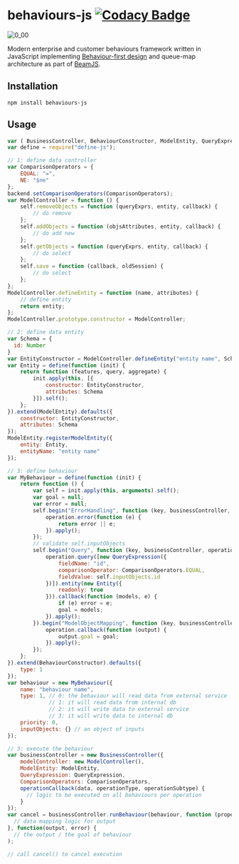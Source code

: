# behaviours-js [![Codacy Badge](https://app.codacy.com/project/badge/Grade/b4680544631e4c5fa1aed0e54f607b99)](https://www.codacy.com/gh/QuaNode/behaviours-js/dashboard?utm_source=github.com&amp;utm_medium=referral&amp;utm_content=QuaNode/behaviours-js&amp;utm_campaign=Badge_Grade)

![0_00](https://user-images.githubusercontent.com/3101473/227830594-d493d29c-c96d-4213-b5fa-b595493d2953.png)

Modern enterprise and customer behaviours framework written in JavaScript implementing [Behaviour-first design](https://github.com/QuaNode/backend-js/wiki/Behavior-first-design) and queue-map architecture as part of [BeamJS](https://github.com/QuaNode/beamjs).

## Installation

```
npm install behaviours-js
```

## Usage

```js
var ( BusinessController, BehaviourConstructor, ModelEntity, QueryExpression } = require("behaviours-js");
var define = require("define-js");

// 1: define data controller
var ComparisonOperators = {
    EQUAL: "=",
    NE: "$ne"
};
backend.setComparisonOperators(ComparisonOperators);
var ModelController = function () {
    self.removeObjects = function (queryExprs, entity, callback) {
        // do remove
    };
    self.addObjects = function (objsAttributes, entity, callback) {
        // do add new
    };
    self.getObjects = function (queryExprs, entity, callback) {
        // do select
    };
    self.save = function (callback, oldSession) {
        // do select
    };
};
ModelController.defineEntity = function (name, attributes) {
    // define entity
    return entity;
};
ModelController.prototype.constructor = ModelController;

// 2: define data entity
var Schema = {
  id: Number
}
var EntityConstructor = ModelController.defineEntity("entity name", Schema);
var Entity = define(function (init) {
    return function (features, query, aggregate) {
        init.apply(this, [{
            constructor: EntityConstructor,
            attributes: Schema
        }]).self();
    };
}).extend(ModelEntity).defaults({
    constructor: EntityConstructor,
    attributes: Schema
});
ModelEntity.registerModelEntity({
    entity: Entity,
    entityName: "entity name"
});

// 3: define behaviour
var MyBehaviour = define(function (init) {
    return function () {
        var self = init.apply(this, arguments).self();
        var goal = null;
        var error = null;
        self.begin("ErrorHandling", function (key, businessController, operation) {
            operation.error(function (e) {
                return error || e;
            }).apply();
        });
        // validate self.inputObjects
        self.begin("Query", function (key, businessController, operation) {
            operation.query([new QueryExpression({
                fieldName: "id",
                comparisonOperator: ComparisonOperators.EQUAL,
                fieldValue: self.inputObjects.id
            })]).entity(new Entity({
                readonly: true
            })).callback(function (models, e) {
                if (e) error = e;
                goal = models;
            }).apply();
        }).begin("ModelObjectMapping", function (key, businessController, operation) {
            operation.callback(function (output) {
                output.goal = goal;
            }).apply();
        });
    };
}).extend(BehaviourConstructor).defaults({
    type: 1
});
var behaviour = new MyBehaviour({
    name: "behaviour name",
    type: 1, // 0: the behaviour will read data from external service
             // 1: it will read data from internal db
             // 2: it will write data to external service
             // 3: it will write data to internal db
    priority: 0,
    inputObjects: {} // an object of inputs
});

// 3: execute the behaviour
var businessController = new BusinessController({
    modelController: new ModelController(),
    ModelEntity: ModelEntity,
    QueryExpression: QueryExpression,
    ComparisonOperators: ComparisonOperators,
    operationCallback(data, operationType, operationSubtype) {
      // logic to be executed on all behaviours per operation
    }
});
var cancel = businessController.runBehaviour(behaviour, function (property, superProperty) {
  // data mapping logic for output
}, function(output, error) {
  // the output / the goal of behaviour
);

// call cancel() to cancel execution

```
